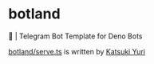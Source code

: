# botland
🤖 | Telegram Bot Template for Deno Bots

[botland/serve.ts](./serve.ts) is written by [Katsuki Yuri](https://github.com/katsuki-yuri/)
